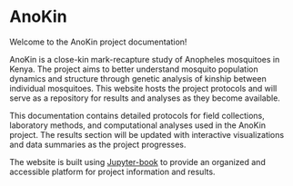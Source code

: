 # AnoKin

Welcome to the AnoKin project documentation!

AnoKin is a close-kin mark-recapture study of Anopheles mosquitoes in Kenya. The project aims to better understand mosquito population dynamics and structure through genetic analysis of kinship between individual mosquitoes. This website hosts the project protocols and will serve as a repository for results and analyses as they become available.

This documentation contains detailed protocols for field collections, laboratory methods, and computational analyses used in the AnoKin project. The results section will be updated with interactive visualizations and data summaries as the project progresses.

The website is built using [Jupyter-book](https://jupyterbook.org/en/stable/intro.html) to provide an organized and accessible platform for project information and results.  